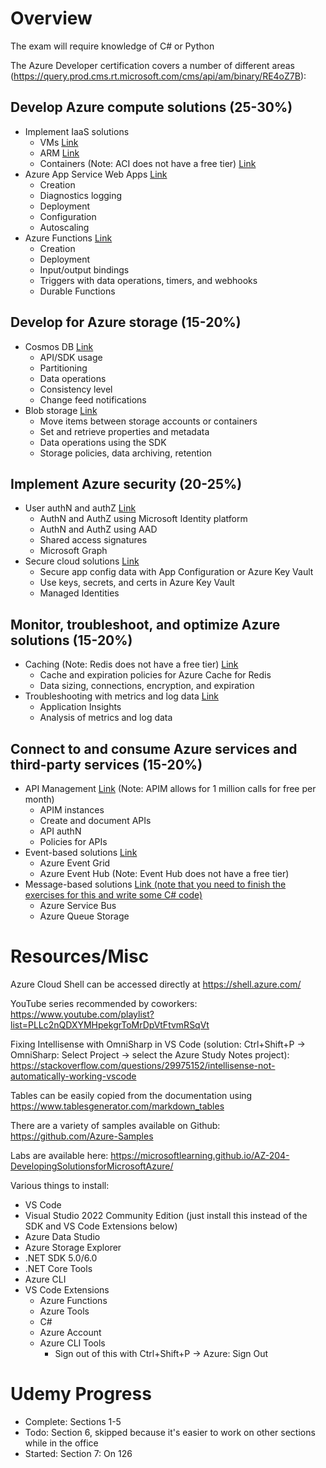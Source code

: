 # Overview
The exam will require knowledge of C# or Python

The Azure Developer certification covers a number of different areas (https://query.prod.cms.rt.microsoft.com/cms/api/am/binary/RE4oZ7B):

## Develop Azure compute solutions (25-30%)
- Implement IaaS solutions
  - VMs [Link](Azure%20IaaS%20-%20VMs.md)
  - ARM [Link](Azure%20IaaS%20-%20ARM.md)
  - Containers (Note: ACI does not have a free tier) [Link](Azure%20IaaS%20-%20Containers.md)
- Azure App Service Web Apps [Link](Azure%20App%20Service.md)
  - Creation
  - Diagnostics logging
  - Deployment
  - Configuration
  - Autoscaling
- Azure Functions [Link](Azure%20Functions.md)
  - Creation
  - Deployment
  - Input/output bindings
  - Triggers with data operations, timers, and webhooks
  - Durable Functions

## Develop for Azure storage (15-20%)
- Cosmos DB [Link](Azure%20Cosmos%20DB.md)
  - API/SDK usage
  - Partitioning
  - Data operations
  - Consistency level
  - Change feed notifications
- Blob storage [Link](Azure%20Blob%20Storage.md)
  - Move items between storage accounts or containers
  - Set and retrieve properties and metadata
  - Data operations using the SDK
  - Storage policies, data archiving, retention

## Implement Azure security (20-25%)
- User authN and authZ [Link](Azure%20User%20Authentication%20and%20Authorization.md)
  - AuthN and AuthZ using Microsoft Identity platform
  - AuthN and AuthZ using AAD
  - Shared access signatures
  - Microsoft Graph
- Secure cloud solutions [Link](Azure%20Secure%20Cloud%20Solutions.md)
  - Secure app config data with App Configuration or Azure Key Vault
  - Use keys, secrets, and certs in Azure Key Vault
  - Managed Identities

## Monitor, troubleshoot, and optimize Azure solutions (15-20%)
- Caching (Note: Redis does not have a free tier) [Link](Azure%20Caching.md)
  - Cache and expiration policies for Azure Cache for Redis
  - Data sizing, connections, encryption, and expiration
- Troubleshooting with metrics and log data [Link](Azure%20Message%20Based%20Solutions.md)
  - Application Insights
  - Analysis of metrics and log data

## Connect to and consume Azure services and third-party services (15-20%)
- API Management [Link](Azure%20API%20Management.md) (Note: APIM allows for 1 million calls for free per month)
  - APIM instances
  - Create and document APIs
  - API authN
  - Policies for APIs
- Event-based solutions [Link](Azure%20Event%20Based%20Solutions.md)
  - Azure Event Grid
  - Azure Event Hub (Note: Event Hub does not have a free tier)
- Message-based solutions [Link (note that you need to finish the exercises for this and write some C# code)](Azure%20Message%20Based%20Solutions.md)
  - Azure Service Bus
  - Azure Queue Storage

# Resources/Misc
Azure Cloud Shell can be accessed directly at https://shell.azure.com/

YouTube series recommended by coworkers: https://www.youtube.com/playlist?list=PLLc2nQDXYMHpekgrToMrDpVtFtvmRSqVt

Fixing Intellisense with OmniSharp in VS Code (solution: Ctrl+Shift+P -> OmniSharp: Select Project -> select the Azure Study Notes project): https://stackoverflow.com/questions/29975152/intellisense-not-automatically-working-vscode

Tables can be easily copied from the documentation using https://www.tablesgenerator.com/markdown_tables

There are a variety of samples available on Github: https://github.com/Azure-Samples

Labs are available here: https://microsoftlearning.github.io/AZ-204-DevelopingSolutionsforMicrosoftAzure/

Various things to install:
- VS Code
- Visual Studio 2022 Community Edition (just install this instead of the SDK and VS Code Extensions below)
- Azure Data Studio
- Azure Storage Explorer
- .NET SDK 5.0/6.0
- .NET Core Tools
- Azure CLI
- VS Code Extensions
  - Azure Functions
  - Azure Tools
  - C#
  - Azure Account
  - Azure CLI Tools
    - Sign out of this with Ctrl+Shift+P -> Azure: Sign Out


# Udemy Progress
- Complete: Sections 1-5
- Todo: Section 6, skipped because it's easier to work on other sections while in the office
- Started: Section 7: On 126